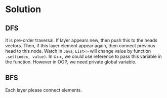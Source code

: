 # Solution
## DFS
It is pre-order traversal.
If layer appears new, then push this to the heads vectors. Then, if this layer element appear again, then connect previous head to this node.
Watch in `Java`, `List<>` will change value by function `.set(index, value)`.
In c++, we could use reference to pass this variable in the function. However in OOP, we need private global variable.
## BFS
Each layer please connect elements.
